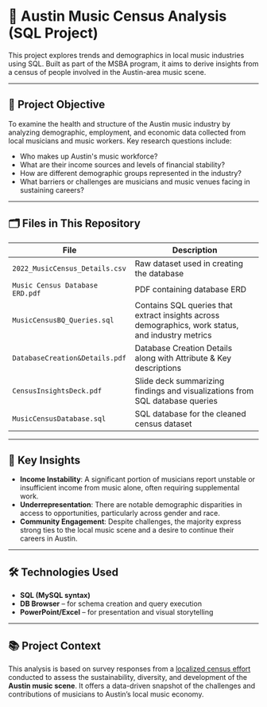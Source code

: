 # 🎵 Austin Music Census Analysis (SQL Project)

This project explores trends and demographics in local music industries using SQL. Built as part of the MSBA program, it aims to derive insights from a census of people involved in the Austin-area music scene.

---

## 📌 Project Objective

To examine the health and structure of the Austin music industry by analyzing demographic, employment, and economic data collected from local musicians and music workers. Key research questions include:
- Who makes up Austin's music workforce?
- What are their income sources and levels of financial stability?
- How are different demographic groups represented in the industry?
- What barriers or challenges are musicians and music venues facing in sustaining careers?

---

## 🗂️ Files in This Repository

| File | Description |
|------|-------------|
| `2022_MusicCensus_Details.csv` | Raw dataset used in creating the database |
| `Music Census Database ERD.pdf` | PDF containing database ERD |
| `MusicCensusBQ_Queries.sql` | Contains SQL queries that extract insights across demographics, work status, and industry metrics |
| `DatabaseCreation&Details.pdf` | Database Creation Details along with Attribute & Key descriptions |
| `CensusInsightsDeck.pdf` | Slide deck summarizing findings and visualizations from SQL database queries |
| `MusicCensusDatabase.sql` | SQL database for the cleaned census dataset |

---

## 🧠 Key Insights

- **Income Instability**: A significant portion of musicians report unstable or insufficient income from music alone, often requiring supplemental work.
- **Underrepresentation**: There are notable demographic disparities in access to opportunities, particularly across gender and race.
- **Community Engagement**: Despite challenges, the majority express strong ties to the local music scene and a desire to continue their careers in Austin.

---

## 🛠️ Technologies Used

- **SQL (MySQL syntax)**
- **DB Browser** – for schema creation and query execution
- **PowerPoint/Excel** – for presentation and visual storytelling

---

## 📚 Project Context

This analysis is based on survey responses from a [localized census effort](https://www.austinmusiccensus.org/) conducted to assess the sustainability, diversity, and development of the **Austin music scene**. It offers a data-driven snapshot of the challenges and contributions of musicians to Austin’s local music economy.
